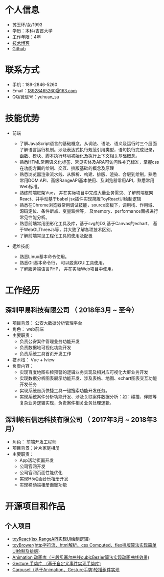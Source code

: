 # 个人信息
 - 苏玉环/女/1993
 - 学历：本科/吉首大学
 - 工作年限：4年
 - [技术博客](http://129.211.43.59)
 - [Github](https://github.com/suyuhuan)
  
# 联系方式
 - 手机：189-2846-5260
 - Email：18928465260@163.com
 - QQ/微信号：yuhuan_su
  
# 技能优势
- 前端
  - 了解JavaScript语言的基础概念，从词法、语法、语义及运行时三个层面了解语言运行机制。涉及表达式执行规范引用类型，语句执行完成记录，函数、模块、脚本执行环境初始化及执行上下文相关基础概念。 
  - 熟悉HTML常用语义化标签、常见实体及ARA可访问性补充标准，掌握css在功能方面的绘制、交互、排版基础的概念及原理  
  - 熟悉浏览器渲染流水线、从解析、构建、排版、渲染、合层到绘制。熟悉常用DOM API、高级RangeAPI基本使用、及浏览器常用API，熟悉常用Web标准。
  - 熟练前端框架Vue， 并在实际项目中完成大量业务需求、了解前端框架React、并手动基于babel jsx插件实现简版ToyReactUI绘制逻辑
  - 熟悉在Chrome浏览器常用调试技能，source面板下，调用栈、作用域、源码定位、条件断点、变量监控等，
  及memory、performance面板进行常见性能分析。
  - 熟悉前端常用图形化工具及库，基于svg的D3,基于Canvas的echart、 基于WebGLThreeJs等，并大致了解各项技术区别。
  - 了解前端常见工程化工具的使用及配置
  
- 运维技能
  - 熟悉Linux基本命令使用。
  - 熟悉Git基本命令行， 可以脱离GUI工具使用。
  - 了解服务端语言PHP， 并在实际Web项目中使用。
  
# 工作经历

## 深圳甲易科技有限公司 （ 2018年3月 ~ 至今）
- 项目背景： 公安大数据分析管理平台
- 角色： web前端
- 主要职责：
  - 负责公安案件管理业务功能开发
  - 负责数据地可视化功能开发
  - 负责系统工具首页开发工作
- 技术栈： Vue + Iview
- 负责内容：
  - 实现百度地图布控预警的逻辑业务实现及相对应可视化大屏业务开发
  - 实现数据分析图表展示功能开发、涉及表格、地图、echart图表交互功能开发任务
  - 实现系统首页快捷工具一键搜索功能开发任务。
  - 实现系统案件分析功能开发、涉及关联案件数据分析：如：碰撞、伴随等复杂业务逻辑实现，负责案件相关业务处理逻辑。

## 深圳峻石信远科技有限公司 （ 2017年3月 ~ 2018年3月）
- 角色： 前端开发工程师
- 项目背景：片片家庭相册
- 主要职责：
    - App活动页面开发
    - 公司官网开发
    - 公司官网页面性能优化
    - 实现H5动画音乐相册开发
    - 实现移动端相册画廊功能
  
# 开源项目和作品

## 个人项目
- [toyReact(jsx RangeAPI实现UI绘制逻辑)](https://github.com/suyuhuan/toyReact)
- [toyBrower(http字符流、html解析、css Computed、flex排版算法实现简单UI绘制及排版)](https://github.com/suyuhuan/toyBrower)
- [Animation 动画库（三段贝塞尔曲线cubicBezier算法实现动画曲线效果)](https://github.com/suyuhuan/Animation)
- [Gesture 手势库 （基于自定义事件实现手势库)](https://github.com/suyuhuan/Gesture)
- [Carousel（基于Animation、Gesture手势)轮播组件实现](https://github.com/suyuhuan/Carousel)
